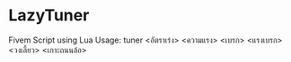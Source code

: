 # LazyTuner
Fivem Script using Lua
Usage:
tuner <อัตราเร่ง> <ความแรง> <เบรก> <แรงเบรก> <วงเลี้ยว> <เกาะถนนล้อ> <min> <max>


